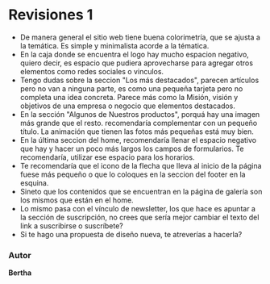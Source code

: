# Revisiones 1

- De manera general el sitio web tiene buena colorimetría, que se ajusta a la temática. Es simple y minimalista acorde a la tématica. 
- En la caja donde se encuentra el logo hay mucho espacion negativo, quiero decir, es espacio que pudiera aprovecharse para agregar otros elementos como redes sociales o vinculos.
- Tengo dudas sobre la seccion "Los más destacados", parecen artículos pero no van a ninguna parte, es como una pequeña tarjeta pero no completa una idea concreta. Parece más como la Misión, visión y objetivos de una empresa o negocio que elementos destacados.
- En la sección "Algunos de Nuestros productos", porquá hay una imagen más grande que el resto. recomendaría complementar con un pequeño título. La animación que tienen las fotos más pequeñas está muy bien. 
- En la última seccion del home, recomendaría llenar el espacio negativo que hay y hacer un poco más largos los campos de formularios. Te recomendaría, utilizar ese espacio para los horarios.
- Te recomendaría que el icono de la flecha que lleva al inicio de la página fuese más pequeño o que lo coloques en la seccion del footer en la esquina.
- Sineto que los contenidos que se encuentran en la página de galería son los mismos que están en el home.
- Lo mismo pasa con el vínculo de newsletter, los que hace es apuntar a la sección de suscripción, no crees que sería mejor cambiar el texto del link a suscribirse o suscríbete?
- Si te hago una propuesta de diseño nueva, te atreverías a hacerla?

### Autor

**Bertha**
